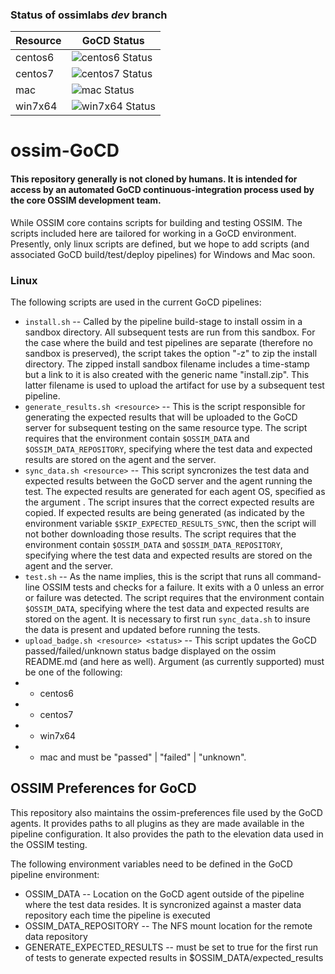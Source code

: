 ### Status of ossimlabs *dev* branch

Resource | GoCD Status
------------ | -------------
centos6 | ![centos6 Status](http://omar.ossim.org/gocd/centos6_status.png)
centos7 | ![centos7 Status](http://omar.ossim.org/gocd/centos7_status.png)
mac | ![mac Status](http://omar.ossim.org/gocd/mac_status.png)
win7x64 | ![win7x64 Status](http://omar.ossim.org/gocd/win7x64_status.png)

# ossim-GoCD

#### This repository generally is not cloned by humans. It is intended for access by an automated GoCD continuous-integration process used by the core OSSIM development team. 

While OSSIM core contains scripts for building and testing OSSIM. The scripts included here are tailored for working in a GoCD environment. Presently, only linux scripts are defined, but we hope to add scripts (and associated GoCD build/test/deploy pipelines) for Windows and Mac soon.

### Linux

The following scripts are used in the current GoCD pipelines:
* `install.sh` -- Called by the pipeline build-stage to install ossim in a sandbox directory. All subsequent tests are run from this sandbox. For the case where the build and test pipelines are separate (therefore no sandbox is preserved), the script takes the option "-z" to zip the install directory. The zipped install sandbox filename includes a time-stamp but a link to it is also created with the generic name "install.zip". This latter filename is used to upload the artifact for use by a subsequent test pipeline.
* `generate_results.sh <resource>` -- This is the script responsible for generating the expected results that will be uploaded to the GoCD server for subsequent testing on the same resource type. The script requires that the environment contain `$OSSIM_DATA` and `$OSSIM_DATA_REPOSITORY`, specifying where the test data and expected results are stored on the agent and the server.
* `sync_data.sh <resource>` -- This script syncronizes the test data and expected results between the GoCD server and the agent running the test. The expected results are generated for each agent OS, specified as the argument <resource>. The script insures that the correct expected results are copied. If expected results are being generated (as indicated by the environment variable `$SKIP_EXPECTED_RESULTS_SYNC`, then the script will not bother downloading those results. The script requires that the environment contain `$OSSIM_DATA` and `$OSSIM_DATA_REPOSITORY`, specifying where the test data and expected results are stored on the agent and the server.
* `test.sh` -- As the name implies, this is the script that runs all command-line OSSIM tests and checks for a failure. It exits with a 0 unless an error or failure was detected.  The script requires that the environment contain `$OSSIM_DATA`, specifying where the test data and expected results are stored on the agent. It is necessary to first run `sync_data.sh` to insure the data is present and updated before running the tests.
* `upload_badge.sh <resource> <status>` -- This script updates the GoCD passed/failed/unknown status badge displayed on the ossim README.md (and here as well). Argument <resource> (as currently supported) must be one of the following:
* * centos6
* * centos7
* * win7x64
* * mac
and <status> must be "passed" | "failed" | "unknown". 

 
## OSSIM Preferences for GoCD

This repository also maintains the ossim-preferences file used by the GoCD agents. It provides paths to all plugins as they are made available in the pipeline configuration. It also provides the path to the elevation data used in the OSSIM testing. 

The following environment variables need to be defined in the GoCD pipeline environment:

   * OSSIM_DATA -- Location on the GoCD agent outside of the pipeline where the test data resides. It is syncronized against a master data repository each time the pipeline is executed
   * OSSIM_DATA_REPOSITORY -- The NFS mount location for the remote data repository
   * GENERATE_EXPECTED_RESULTS -- must be set to true for the first run of tests to generate expected results in $OSSIM_DATA/expected_results
   
